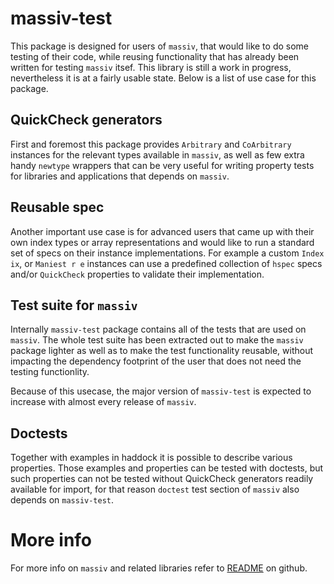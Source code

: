 # massiv-test

This package is designed for users of `massiv`, that would like to do some testing of
their code, while reusing functionality that has already been written for testing `massiv`
itsef. This library is still a work in progress, nevertheless it is at a fairly usable
state. Below is a list of use case for this package.

## QuickCheck generators

First and foremost this package provides `Arbitrary` and `CoArbitrary` instances for the
relevant types available in `massiv`, as well as few extra handy `newtype` wrappers that
can be very useful for writing property tests for libraries and applications that depends
on `massiv`.

## Reusable spec

Another important use case is for advanced users that came up with their own index types
or array representations and would like to run a standard set of specs on their instance
implementations. For example a custom `Index ix`, or `Maniest r e` instances can use a
predefined collection of `hspec` specs and/or `QuickCheck` properties to validate their
implementation.

## Test suite for `massiv`

Internally `massiv-test` package contains all of the tests that are used on `massiv`. The
whole test suite has been extracted out to make the `massiv` package lighter as well as to
make the test functionality reusable, without impacting the dependency footprint of the
user that does not need the testing functionlity.

Because of this usecase, the major version of `massiv-test` is expected to increase with
almost every release of `massiv`.

## Doctests

Together with examples in haddock it is possible to describe various properties. Those
examples and properties can be tested with doctests, but such properties can not be tested
without QuickCheck generators readily available for import, for that reason `doctest` test
section of `massiv` also depends on `massiv-test`.

# More info

For more info on `massiv` and related libraries refer to
[README](https://github.com/lehins/massiv/blob/master/README.md) on github.



